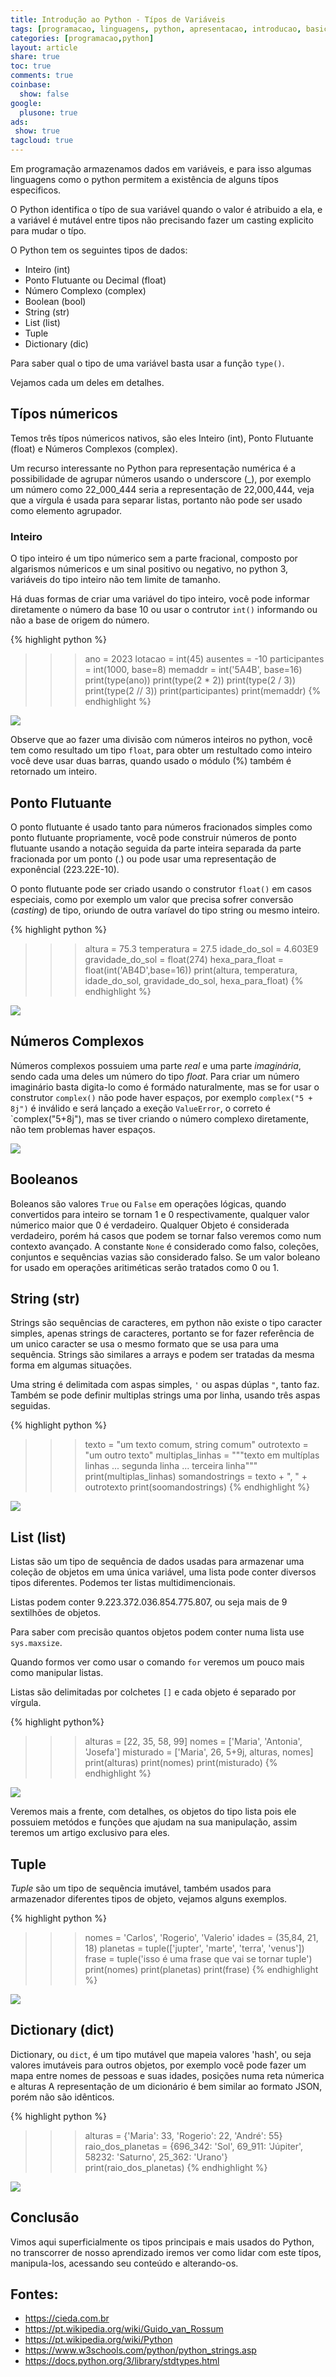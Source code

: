 ```yaml
---
title: Introdução ao Python - Típos de Variáveis
tags: [programacao, linguagens, python, apresentacao, introducao, basico, tipos de dados, tipos de variáveis,  inteiro, int, ponto flutuante, decimal, float, tipo complexo, complex, string, str, boolean, bool, list, tuple, dictionary, dic]
categories: [programacao,python]
layout: article
share: true
toc: true
comments: true
coinbase:
  show: false
google:
  plusone: true
ads:
 show: true
tagcloud: true
---
```


Em programação armazenamos dados em variáveis, e para isso algumas linguagens como o python permitem a existência de alguns típos especificos.

<!--more-->

O Python identifica o típo de sua variável quando o valor é atribuido a ela, e a variável é mutável entre tipos não precisando fazer um casting explicito para mudar o típo.

O Python tem os seguintes tipos de dados:

* Inteiro (int)
* Ponto Flutuante ou Decimal (float)
* Número Complexo (complex)
* Boolean (bool)
* String (str)
* List (list)
* Tuple
* Dictionary (dic)

Para saber qual o tipo de uma variável basta usar a função `type()`.

Vejamos cada um deles em detalhes.

## Típos númericos 

Temos três típos númericos nativos, são eles Inteiro (int), Ponto Flutuante (float) e Números Complexos (complex). 

Um recurso interessante no Python para representação numérica é a possibilidade de agrupar números usando o underscore (_), por exemplo um número como 22_000_444 seria a representação de 22,000,444, veja que a vírgula é usada para separar listas, portanto não pode ser usado como elemento agrupador.

### Inteiro

O tipo inteiro é um tipo númerico sem a parte fracional, composto por algarismos númericos e um sinal positivo ou negativo, no python 3, variáveis do tipo inteiro não tem limite de tamanho.

Há duas formas de criar uma variável do tipo inteiro, você pode informar diretamente o número da base 10 ou usar o contrutor `int()` informando ou não a base de origem do número.

{% highlight python %}
>>> ano = 2023
>>> lotacao = int(45)
>>> ausentes = -10
>>> participantes = int(1000, base=8)
>>> memaddr = int('5A4B', base=16)
>>> print(type(ano))
>>> print(type(2 * 2))
>>> print(type(2 / 3))
>>> print(type(2 // 3))
>>> print(participantes)
>>> print(memaddr)
{% endhighlight %}

![]({{site.url}}/images/programacao/python/tipos_de_dados/tipo_inteiro.gif)

Observe que ao fazer uma divisão com números inteiros no python, você tem como resultado um tipo `float`, para obter um restultado como inteiro você deve usar duas barras, quando usado o módulo (%) também é retornado um inteiro.

## Ponto Flutuante

O ponto flutuante é usado tanto para números fracionados simples como ponto flutuante propriamente, você pode construir números de ponto flutuante usando a notação seguida da parte inteira separada da parte fracionada por um ponto (.) ou pode usar uma representação de exponêncial (223.22E-10).

O ponto flutuante pode ser criado usando o construtor `float()` em casos especiais, como por exemplo um valor que precisa sofrer conversão (_casting_) de tipo, oriundo de outra varíavel do tipo string ou mesmo inteiro.

{% highlight python %}
>>> altura = 75.3
>>> temperatura = 27.5
>>> idade_do_sol = 4.603E9
>>> gravidade_do_sol = float(274)
>>> hexa_para_float = float(int('AB4D',base=16))
>>> print(altura, temperatura, idade_do_sol, gravidade_do_sol, hexa_para_float)
{% endhighlight %}

![]({{site.url}}/images/programacao/python/tipos_de_dados/tipo_float.gif)

## Números Complexos

Números complexos possuiem uma parte *real* e uma parte *imaginária*, sendo cada uma deles um número do tipo *float*. Para criar um número imaginário basta digita-lo como é formádo naturalmente, mas se for usar o construtor `complex()` não pode haver espaços, por exemplo `complex("5 + 8j")` é inválido e será lançado a exeção `ValueError`, o correto é `complex("5+8j"), mas se tiver criando o número complexo diretamente, não tem problemas haver espaços.

![]({{site.url}}/images/programacao/python/tipos_de_dados/tipo_complex.gif)

## Booleanos

Boleanos são valores `True` ou `False` em operações lógicas, quando convertidos para inteiro se tornam 1 e 0 respectivamente, qualquer valor númerico maior que 0 é verdadeiro. Qualquer Objeto é considerada verdadeiro, porém há casos que podem se tornar falso veremos como num contexto avançado. A constante `None` é considerado como falso, coleções, conjuntos e sequências vazias são considerado falso. Se um valor boleano for usado em operações aritiméticas serão tratados como 0 ou 1. 

## String (str)

Strings são sequências de caracteres, em python não existe o tipo caracter simples, apenas strings de caracteres, portanto se for fazer referência de um unico caracter se usa o mesmo formato que se usa para uma sequẽncia. Strings são similares a arrays e podem ser tratadas da mesma forma em algumas situações.

Uma string é delimitada com aspas simples, `'` ou aspas dúplas `"`, tanto faz. Também se pode definir multiplas strings uma por linha, usando três aspas seguidas.

{% highlight python %}
>>> texto = "um texto comum, string comum"
>>> outrotexto = "um outro texto"
>>> multiplas_linhas = """texto em multíplas linhas
... segunda linha
... terceira linha"""
>>> print(multiplas_linhas)
>>> somandostrings = texto + ", " + outrotexto
>>> print(soomandostrings)
{% endhighlight %}

![]({{site.url}}/images/programacao/python/tipos_de_dados/tipo_string.gif)

## List (list)

Listas são um tipo de sequência de dados usadas para armazenar uma coleção de objetos em uma única variável, uma lista pode conter diversos tipos diferentes. Podemos ter listas multidimencionais.

Listas podem conter 9.223.372.036.854.775.807, ou seja mais de 9 sextilhões de objetos.

Para saber com precisão quantos objetos podem conter numa lista use `sys.maxsize`.

Quando formos ver como usar o comando `for` veremos um pouco mais como manipular listas.

Listas são delimitadas por colchetes `[]` e cada objeto é separado por vírgula.


{% highlight python%}
>>> alturas = [22, 35, 58, 99]
>>> nomes = ['Maria', 'Antonia', 'Josefa']
>>> misturado = ['Maria', 26, 5+9j, alturas, nomes]
>>> print(alturas)
>>> print(nomes)
>>> print(misturado)
{% endhighlight %}

![]({{site.url}}/images/programacao/python/tipos_de_dados/tipo_lista.gif)

Veremos mais a frente, com detalhes, os objetos do tipo lista pois ele possuiem metódos e funções que ajudam na sua manipulação, assim teremos um artigo exclusivo para eles.

## Tuple

_Tuple_ são um tipo de sequência imutável, também usados para armazenador diferentes tipos de objeto, vejamos alguns exemplos.

{% highlight python %}
>>> nomes = 'Carlos', 'Rogerio', 'Valerio'
>>> idades = (35,84, 21, 18)
>>> planetas = tuple(['jupter', 'marte', 'terra', 'venus'])
>>> frase = tuple('isso é uma frase que vai se tornar tuple')
>>> print(nomes)
>>> print(planetas)
>>> print(frase)
{% endhighlight %}

![]({{site.url}}/images/programacao/python/tipos_de_dados/tipo_tuple.gif)

## Dictionary (dict)

Dictionary, ou `dict`, é um tipo mutável que mapeia valores 'hash', ou seja valores imutáveis para outros objetos, por exemplo você pode fazer um mapa entre nomes de pessoas e suas idades, posições numa reta númerica e alturas A representação de um dicionário é bem similar ao formato JSON, porém não são idênticos.

{% highlight python %}
>>> alturas = {'Maria': 33, 'Rogerio': 22, 'André': 55}
>>> raio_dos_planetas = {696_342: 'Sol', 69_911: 'Júpiter', 58232: 'Saturno', 25_362: 'Urano'}
>>> print(raio_dos_planetas)
{% endhighlight %}

![]({{site.url}}/images/programacao/python/tipos_de_dados/tipo_dicionario.gif)

## Conclusão

Vimos aqui superficialmente os tipos principais e mais usados do Python, no transcorrer de nosso aprendizado iremos ver como lidar com este típos, manipula-los, acessando seu conteúdo e alterando-os.

## Fontes:

* https://cieda.com.br 
* https://pt.wikipedia.org/wiki/Guido_van_Rossum
* https://pt.wikipedia.org/wiki/Python
* https://www.w3schools.com/python/python_strings.asp
* https://docs.python.org/3/library/stdtypes.html


